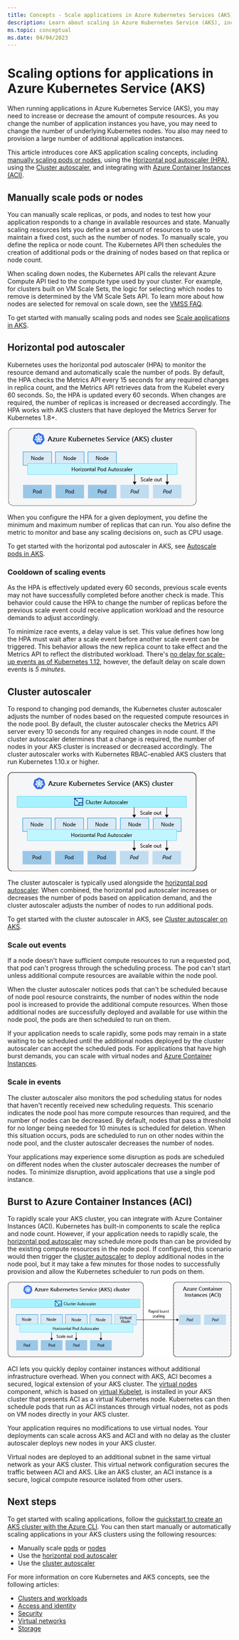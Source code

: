 ```yaml
---
title: Concepts - Scale applications in Azure Kubernetes Services (AKS)
description: Learn about scaling in Azure Kubernetes Service (AKS), including the horizontal pod autoscaler, cluster autoscaler, and Azure Container Instances.
ms.topic: conceptual
ms.date: 04/04/2023
---
```


# Scaling options for applications in Azure Kubernetes Service (AKS)

When running applications in Azure Kubernetes Service (AKS), you may need to increase or decrease the amount of compute resources. As you change the number of application instances you have, you may need to change the number of underlying Kubernetes nodes. You also may need to provision a large number of additional application instances.

This article introduces core AKS application scaling concepts, including [manually scaling pods or nodes](#manually-scale-pods-or-nodes), using the [Horizontal pod autoscaler (HPA)](#horizontal-pod-autoscaler-hpa), using the [Cluster autoscaler](#cluster-autoscaler), and integrating with [Azure Container Instances (ACI)](#burst-to-azure-container-instances-aci).

## Manually scale pods or nodes

You can manually scale replicas, or pods, and nodes to test how your application responds to a change in available resources and state. Manually scaling resources lets you define a set amount of resources to use to maintain a fixed cost, such as the number of nodes. To manually scale, you define the replica or node count. The Kubernetes API then schedules the creation of additional pods or the draining of nodes based on that replica or node count.

When scaling down nodes, the Kubernetes API calls the relevant Azure Compute API tied to the compute type used by your cluster. For example, for clusters built on VM Scale Sets, the logic for selecting which nodes to remove is determined by the VM Scale Sets API. To learn more about how nodes are selected for removal on scale down, see the [VMSS FAQ](../virtual-machine-scale-sets/virtual-machine-scale-sets-faq.yml#if-i-reduce-my-scale-set-capacity-from-20-to-15--which-vms-are-removed-).

To get started with manually scaling pods and nodes see [Scale applications in AKS][aks-scale].

## Horizontal pod autoscaler

Kubernetes uses the horizontal pod autoscaler (HPA) to monitor the resource demand and automatically scale the number of pods. By default, the HPA checks the Metrics API every 15 seconds for any required changes in replica count, and the Metrics API retrieves data from the Kubelet every 60 seconds. So, the HPA is updated every 60 seconds. When changes are required, the number of replicas is increased or decreased accordingly. The HPA works with AKS clusters that have deployed the Metrics Server for Kubernetes 1.8+.

![Kubernetes horizontal pod autoscaling](media/concepts-scale/horizontal-pod-autoscaling.png)

When you configure the HPA for a given deployment, you define the minimum and maximum number of replicas that can run. You also define the metric to monitor and base any scaling decisions on, such as CPU usage.

To get started with the horizontal pod autoscaler in AKS, see [Autoscale pods in AKS][aks-hpa].

### Cooldown of scaling events

As the HPA is effectively updated every 60 seconds, previous scale events may not have successfully completed before another check is made. This behavior could cause the HPA to change the number of replicas before the previous scale event could receive application workload and the resource demands to adjust accordingly.

To minimize race events, a delay value is set. This value defines how long the HPA must wait after a scale event before another scale event can be triggered. This behavior allows the new replica count to take effect and the Metrics API to reflect the distributed workload. There's [no delay for scale-up events as of Kubernetes 1.12](https://kubernetes.io/docs/tasks/run-application/horizontal-pod-autoscale/#support-for-cooldown-delay), however, the default delay on scale down events is *5 minutes*.

## Cluster autoscaler

To respond to changing pod demands, the Kubernetes cluster autoscaler adjusts the number of nodes based on the requested compute resources in the node pool. By default, the cluster autoscaler checks the Metrics API server every 10 seconds for any required changes in node count. If the cluster autoscaler determines that a change is required, the number of nodes in your AKS cluster is increased or decreased accordingly. The cluster autoscaler works with Kubernetes RBAC-enabled AKS clusters that run Kubernetes 1.10.x or higher.

![Kubernetes cluster autoscaler](media/concepts-scale/cluster-autoscaler.png)

The cluster autoscaler is typically used alongside the [horizontal pod autoscaler](#horizontal-pod-autoscaler). When combined, the horizontal pod autoscaler increases or decreases the number of pods based on application demand, and the cluster autoscaler adjusts the number of nodes to run additional pods.

To get started with the cluster autoscaler in AKS, see [Cluster autoscaler on AKS][aks-cluster-autoscaler].

### Scale out events

If a node doesn't have sufficient compute resources to run a requested pod, that pod can't progress through the scheduling process. The pod can't start unless additional compute resources are available within the node pool.

When the cluster autoscaler notices pods that can't be scheduled because of node pool resource constraints, the number of nodes within the node pool is increased to provide the additional compute resources. When those additional nodes are successfully deployed and available for use within the node pool, the pods are then scheduled to run on them.

If your application needs to scale rapidly, some pods may remain in a state waiting to be scheduled until the additional nodes deployed by the cluster autoscaler can accept the scheduled pods. For applications that have high burst demands, you can scale with virtual nodes and [Azure Container Instances](#burst-to-azure-container-instances-aci).

### Scale in events

The cluster autoscaler also monitors the pod scheduling status for nodes that haven't recently received new scheduling requests. This scenario indicates the node pool has more compute resources than required, and the number of nodes can be decreased. By default, nodes that pass a threshold for no longer being needed for 10 minutes is scheduled for deletion. When this situation occurs, pods are scheduled to run on other nodes within the node pool, and the cluster autoscaler decreases the number of nodes.

Your applications may experience some disruption as pods are scheduled on different nodes when the cluster autoscaler decreases the number of nodes. To minimize disruption, avoid applications that use a single pod instance.

## Burst to Azure Container Instances (ACI)

To rapidly scale your AKS cluster, you can integrate with Azure Container Instances (ACI). Kubernetes has built-in components to scale the replica and node count. However, if your application needs to rapidly scale, the [horizontal pod autoscaler](#horizontal-pod-autoscaler) may schedule more pods than can be provided by the existing compute resources in the node pool. If configured, this scenario would then trigger the [cluster autoscaler](#cluster-autoscaler) to deploy additional nodes in the node pool, but it may take a few minutes for those nodes to successfully provision and allow the Kubernetes scheduler to run pods on them.

![Kubernetes burst scaling to ACI](media/concepts-scale/burst-scaling.png)

ACI lets you quickly deploy container instances without additional infrastructure overhead. When you connect with AKS, ACI becomes a secured, logical extension of your AKS cluster. The [virtual nodes][virtual-nodes-cli] component, which is based on [virtual Kubelet][virtual-kubelet], is installed in your AKS cluster that presents ACI as a virtual Kubernetes node. Kubernetes can then schedule pods that run as ACI instances through virtual nodes, not as pods on VM nodes directly in your AKS cluster.

Your application requires no modifications to use virtual nodes. Your deployments can scale across AKS and ACI and with no delay as the cluster autoscaler deploys new nodes in your AKS cluster.

Virtual nodes are deployed to an additional subnet in the same virtual network as your AKS cluster. This virtual network configuration secures the traffic between ACI and AKS. Like an AKS cluster, an ACI instance is a secure, logical compute resource isolated from other users.

## Next steps

To get started with scaling applications, follow the [quickstart to create an AKS cluster with the Azure CLI][aks-quickstart]. You can then start manually or automatically scaling applications in your AKS clusters using the following resources:

- Manually scale [pods][aks-manually-scale-pods] or [nodes][aks-manually-scale-nodes]
- Use the [horizontal pod autoscaler][aks-hpa]
- Use the [cluster autoscaler][aks-cluster-autoscaler]

For more information on core Kubernetes and AKS concepts, see the following articles:

- [Clusters and workloads][aks-concepts-clusters-workloads]
- [Access and identity][aks-concepts-identity]
- [Security][aks-concepts-security]
- [Virtual networks][aks-concepts-network]
- [Storage][aks-concepts-storage]

<!-- LINKS - external -->
[virtual-kubelet]: https://virtual-kubelet.io/

<!-- LINKS - internal -->
[aks-quickstart]: ./learn/quick-kubernetes-deploy-cli.md
[aks-hpa]: tutorial-kubernetes-scale.md#autoscale-pods
[aks-scale]: tutorial-kubernetes-scale.md
[aks-manually-scale-pods]: tutorial-kubernetes-scale.md#manually-scale-pods
[aks-manually-scale-nodes]: tutorial-kubernetes-scale.md#manually-scale-aks-nodes
[aks-cluster-autoscaler]: ./cluster-autoscaler.md
[aks-concepts-clusters-workloads]: concepts-clusters-workloads.md
[aks-concepts-security]: concepts-security.md
[aks-concepts-storage]: concepts-storage.md
[aks-concepts-identity]: concepts-identity.md
[aks-concepts-network]: concepts-network.md
[virtual-nodes-cli]: virtual-nodes-cli.md